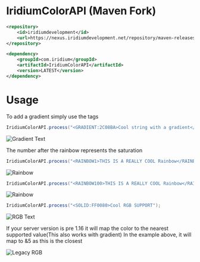 # IridiumColorAPI (Maven Fork)

```xml
<repository>
    <id>iridiumdevelopment</id>
    <url>https://nexus.iridiumdevelopment.net/repository/maven-releases/</url>
</repository>
```
```xml
<dependency>
    <groupId>com.iridium</groupId>
    <artifactId>IridiumColorAPI</artifactId>
    <version>LATEST</version>
</dependency>
```
# Usage
To add a gradient simply use the <GRADIENT> tags
```java
IridiumColorAPI.process("<GRADIENT:2C08BA>Cool string with a gradient</GRADIENT:028A97>");
```
![Gradient Text](https://i.imgur.com/M1l5OM9.png)

The number after the rainbow represents the saturation
```java
IridiumColorAPI.process("<RAINBOW1>THIS IS A REALLY COOL Rainbow</RAINBOW>");
```

![Rainbow](https://i.imgur.com/5GhSFo1.png)

```java
IridiumColorAPI.process("<RAINBOW100>THIS IS A REALLY COOL Rainbow</RAINBOW>");
```
![Rainbow](https://i.imgur.com/Rieftuz.png)
```java
IridiumColorAPI.process("<SOLID:FF0080>Cool RGB SUPPORT");
```
![RGB Text](https://i.imgur.com/IudqIpb.png)

If your server version is pre 1.16 it will map the color to the nearest supported value(This also works with gradient)
In the example above, it will map to &5 as this is the closest

![Legacy RGB](https://i.imgur.com/8RMmCAX.png)
